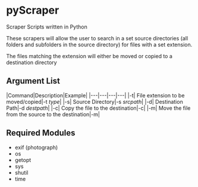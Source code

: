 # pyScraper
Scraper Scripts written in Python

These scrapers will allow the user to search in a set source directories (all folders and subfolders in the source directory) for files with a set extension.

The files matching the extension will either be moved or copied to a destination directory

## Argument List
|Command|Description|Example|
|---|---|---|---|
|-t| File extension to be moved/copied|-t *type*|
|-s| Source Directory|-s *srcpath*|
|-d| Destination Path|-d *destpath*|
|-c| Copy the file to the destination|-c|
|-m| Move the file from the source to the destination|-m|
  
## Required Modules
- exif (photograph)
- os
- getopt
- sys
- shutil
- time
